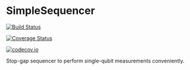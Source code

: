 # SimpleSequencer

[![Build Status](https://travis-ci.org/ajkeller34/SimpleSequencer.jl.svg?branch=master)](https://travis-ci.org/ajkeller34/SimpleSequencer.jl)

[![Coverage Status](https://coveralls.io/repos/ajkeller34/SimpleSequencer.jl/badge.svg?branch=master&service=github)](https://coveralls.io/github/ajkeller34/SimpleSequencer.jl?branch=master)

[![codecov.io](http://codecov.io/github/ajkeller34/SimpleSequencer.jl/coverage.svg?branch=master)](http://codecov.io/github/ajkeller34/SimpleSequencer.jl?branch=master)

Stop-gap sequencer to perform single-qubit measurements conveniently.
